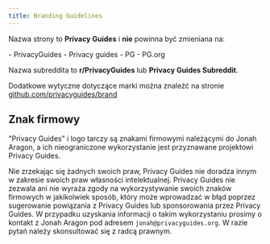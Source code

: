 ```yaml
---
title: Branding Guidelines
---
```


Nazwa strony to **Privacy Guides** i **nie** powinna być zmieniana na:

<div class="pg-red" markdown>
- PrivacyGuides
- Privacy guides
- PG
- PG.org
</div>

Nazwa subreddita to **r/PrivacyGuides** lub **Privacy Guides Subreddit**.

Dodatkowe wytyczne dotyczące marki można znaleźć na stronie [github.com/privacyguides/brand](https://github.com/privacyguides/brand)

## Znak firmowy

"Privacy Guides" i logo tarczy są znakami firmowymi należącymi do Jonah Aragon, a ich nieograniczone wykorzystanie jest przyznawane projektowi Privacy Guides.

Nie zrzekając się żadnych swoich praw, Privacy Guides nie doradza innym w zakresie swoich praw własności intelektualnej. Privacy Guides nie zezwala ani nie wyraża zgody na wykorzystywanie swoich znaków firmowych w jakikolwiek sposób, który może wprowadzać w błąd poprzez sugerowanie powiązania z Privacy Guides lub sponsorowania przez Privacy Guides. W przypadku uzyskania informacji o takim wykorzystaniu prosimy o kontakt z Jonah Aragon pod adresem `jonah@privacyguides.org`. W razie pytań należy skonsultować się z radcą prawnym.

